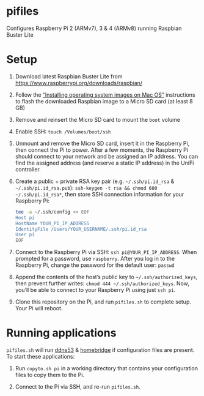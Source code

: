 # pifiles

Configures Raspberry Pi 2 (ARMv7), 3 & 4 (ARMv8) running Raspbian Buster Lite

# Setup

1. Download latest Raspbian Buster Lite from https://www.raspberrypi.org/downloads/raspbian/

2. Follow the [“Installing operating system images on Mac OS”](https://www.raspberrypi.org/documentation/installation/installing-images/mac.md) instructions to flash the downloaded Raspbian image to a Micro SD card (at least 8 GB)

3. Remove and reinsert the Micro SD card to mount the `boot` volume

4. Enable SSH: `touch /Volumes/boot/ssh`

5. Unmount and remove the Micro SD card, insert it in the Raspberry Pi, then connect the Pi to power. After a few moments, the Raspberry Pi should connect to your network and be assigned an IP address. You can find the assigned address (and reserve a static IP address) in the UniFi controller.

6. Create a public + private RSA key pair (e.g. `~/.ssh/pi.id_rsa` & `~/.ssh/pi.id_rsa.pub`): `ssh-keygen -t rsa && chmod 600 ~/.ssh/pi.id_rsa*`, then store SSH connection information for your Raspberry Pi:

   ```Bash
   tee -a ~/.ssh/config << EOF
   Host pi
   HostName YOUR_PI_IP_ADDRESS
   IdentityFile /Users/YOUR_USERNAME/.ssh/pi.id_rsa
   User pi
   EOF
   ```

7. Connect to the Raspberry Pi via SSH: `ssh pi@YOUR_PI_IP_ADDRESS`. When prompted for a password, use `raspberry`. After you log in to the Raspberry Pi, change the password for the default user: `passwd`

8. Append the contents of the host’s public key to `~/.ssh/authorized_keys`, then prevent further writes: `chmod 444 ~/.ssh/authorized_keys`. Now, you’ll be able to connect to your Raspberry Pi using just `ssh pi`.

9. Clone this repository on the Pi, and run `pifiles.sh` to complete setup. Your Pi will reboot.

# Running applications

`pifiles.sh` will run [ddns53](https://github.com/smockle/ddns53) & [homebridge](https://github.com/oznu/docker-homebridge) if configuration files are present. To start these applications:

1. Run `copyto.sh pi` in a working directory that contains your configuration files to copy them to the Pi.

2. Connect to the Pi via SSH, and re-run `pifiles.sh`.

